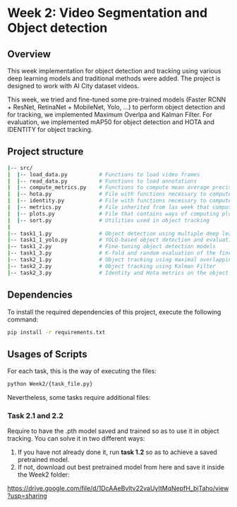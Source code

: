 # Week 2: Video Segmentation and Object detection

## Overview

This week implementation for object detection and tracking using various deep learning models and traditional methods were added. The project is designed to work with AI City dataset videos. 

This week, we tried and fine-tuned some pre-trained models (Faster RCNN + ResNet, RetinaNet + MobileNet, Yolo, ...) to perform object detection and for tracking, we implemented Maximum Overlpa and Kalman Filter. For evaluation, we implemented mAP50 for object detection and HOTA and IDENTITY for object tracking.

## Project structure

```bash
|-- src/
|  |-- load_data.py          # Functions to load video frames
|  |-- read_data.py          # Functions to load annotations
|  |-- compute_metrics.py    # Functions to compute mean average precision and other metrics
|  |-- hota.py               # File with functions necessary to compute HOTA metric
|  |-- identity.py           # File with functions necessary to compute IDENTITY metric
|  |-- metrics.py            # File inherited from las week that computes metrics (as mAP)
|  |-- plots.py              # File that contains ways of computing plots
|  |-- sort.py               # Utilities used in object tracking
|
|-- task1_1.py               # Object detection using multiple deep learning models
|-- task1_1_yolo.py          # YOLO-based object detection and evaluation
|-- task1_2.py               # Fine-tuning object detection models
|-- task1_3.py               # K-fold and random evaluation of the fine-tuned models
|-- task2_1.py               # Object tracking using maximal overlapping method
|-- task2_2.py               # Object tracking using Kalman Filter
|-- task2_3.py               # Identity and Hota metrics on the object tracking method
```

## Dependencies

To install the required dependencies of this project, execute the following command:

```bash
pip install -r requirements.txt
```
## Usages of Scripts

For each task, this is the way of executing the files:

```bash
python Week2/{task_file.py}
```
Nevertheless, some tasks require additional files:

### Task 2.1 and 2.2

Require to have the .pth model saved and trained so as to use it in object tracking. You can solve it in two different ways:

1. If you have not already done it, run **task 1.2** so as to achieve a saved pretrained model.
2. If not, download out best pretrained model from here and save it inside the Week2 folder:

https://drive.google.com/file/d/1DcAAeBvltv22vaUyItMqNepfH_bjTaho/view?usp=sharing 




